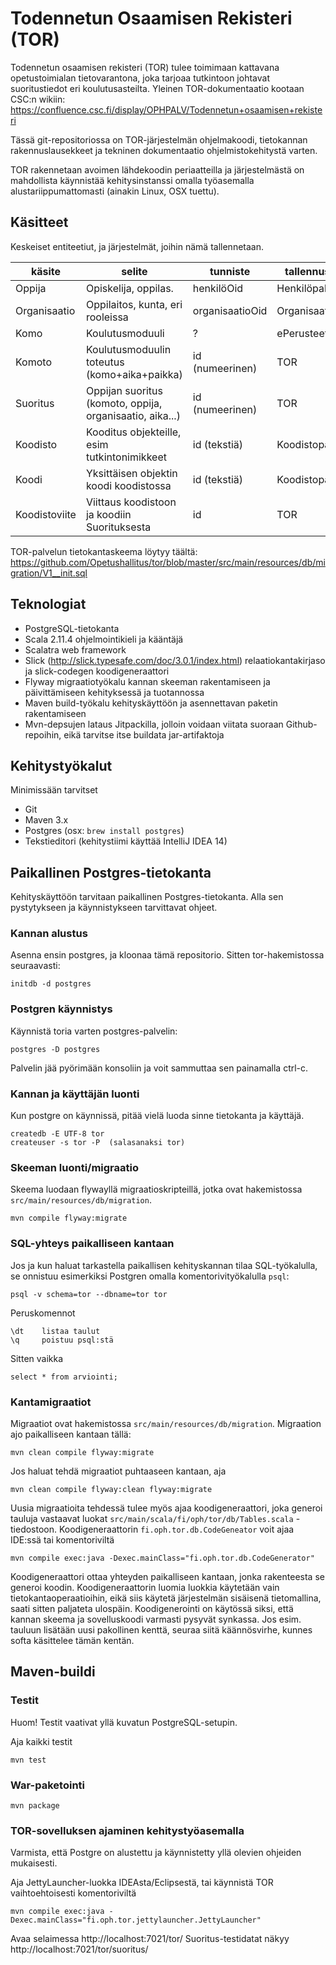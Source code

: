 # Todennetun Osaamisen Rekisteri (TOR)

Todennetun osaamisen rekisteri (TOR) tulee toimimaan kattavana opetustoimialan tietovarantona, joka tarjoaa
tutkintoon johtavat suoritustiedot eri koulutusasteilta. Yleinen TOR-dokumentaatio kootaan CSC:n wikiin: https://confluence.csc.fi/display/OPHPALV/Todennetun+osaamisen+rekisteri

Tässä git-repositoriossa on TOR-järjestelmän ohjelmakoodi, tietokannan rakennuslausekkeet ja tekninen dokumentaatio ohjelmistokehitystä varten.

TOR rakennetaan avoimen lähdekoodin periaatteilla ja järjestelmästä on mahdollista käynnistää kehitysinstanssi omalla työasemalla alustariippumattomasti (ainakin Linux, OSX tuettu).

## Käsitteet

Keskeiset entiteetiut, ja järjestelmät, joihin nämä tallennetaan.

| käsite         | selite                                       | tunniste         | tallennuspaikka        |
|----------------|----------------------------------------------|------------------|------------------------|
| Oppija         | Opiskelija, oppilas.                         | henkilöOid       | Henkilöpalvelu         |
| Organisaatio   | Oppilaitos, kunta, eri rooleissa             | organisaatioOid  | Organisaatiopalvelu    |
| Komo           | Koulutusmoduuli                              | ?                | ePerusteet             |
| Komoto         | Koulutusmoduulin toteutus (komo+aika+paikka) | id (numeerinen)  | TOR                    |
| Suoritus       | Oppijan suoritus (komoto, oppija, organisaatio, aika...) | id (numeerinen)  | TOR                    |
| Koodisto       | Kooditus objekteille, esim tutkintonimikkeet | id (tekstiä)     | Koodistopalvelu        |
| Koodi          | Yksittäisen objektin koodi koodistossa       | id (tekstiä)     | Koodistopalvelu        |
| Koodistoviite  | Viittaus koodistoon ja koodiin Suorituksesta | id               | TOR                    |

TOR-palvelun tietokantaskeema löytyy täältä: https://github.com/Opetushallitus/tor/blob/master/src/main/resources/db/migration/V1__init.sql

## Teknologiat

- PostgreSQL-tietokanta
- Scala 2.11.4 ohjelmointikieli ja kääntäjä
- Scalatra web framework
- Slick (http://slick.typesafe.com/doc/3.0.1/index.html) relaatiokantakirjaso ja slick-codegen koodigeneraattori
- Flyway migraatiotyökalu kannan skeeman rakentamiseen ja päivittämiseen kehityksessä ja tuotannossa
- Maven build-työkalu kehityskäyttöön ja asennettavan paketin rakentamiseen
- Mvn-depsujen lataus Jitpackilla, jolloin voidaan viitata suoraan Github-repoihin, eikä tarvitse itse buildata jar-artifaktoja

## Kehitystyökalut

Minimissään tarvitset

- Git
- Maven 3.x
- Postgres (osx: `brew install postgres`)
- Tekstieditori (kehitystiimi käyttää IntelliJ IDEA 14)

## Paikallinen Postgres-tietokanta

Kehityskäyttöön tarvitaan paikallinen Postgres-tietokanta. Alla sen pystytykseen ja käynnistykseen tarvittavat ohjeet.

### Kannan alustus

Asenna ensin postgres, ja kloonaa tämä repositorio. Sitten tor-hakemistossa seuraavasti:

    initdb -d postgres
    
### Postgren käynnistys

Käynnistä toria varten postgres-palvelin:

    postgres -D postgres

Palvelin jää pyörimään konsoliin ja voit sammuttaa sen painamalla ctrl-c.
    
### Kannan ja käyttäjän luonti

Kun postgre on käynnissä, pitää vielä luoda sinne tietokanta ja käyttäjä.

    createdb -E UTF-8 tor
    createuser -s tor -P  (salasanaksi tor)
    
### Skeeman luonti/migraatio

Skeema luodaan flywayllä migraatioskripteillä, jotka ovat hakemistossa `src/main/resources/db/migration`.
    
    mvn compile flyway:migrate
    
### SQL-yhteys paikalliseen kantaan

Jos ja kun haluat tarkastella paikallisen kehityskannan tilaa SQL-työkalulla, se onnistuu esimerkiksi Postgren omalla komentorivityökalulla `psql`:

    psql -v schema=tor --dbname=tor tor
    
Peruskomennot

    \dt    listaa taulut
    \q     poistuu psql:stä
    
Sitten vaikka

    select * from arviointi;
    
### Kantamigraatiot

Migraatiot ovat hakemistossa `src/main/resources/db/migration`. Migraation ajo paikalliseen kantaan tällä:
 
    mvn clean compile flyway:migrate 

Jos haluat tehdä migraatiot puhtaaseen kantaan, aja

    mvn clean compile flyway:clean flyway:migrate 

Uusia migraatioita tehdessä tulee myös ajaa koodigeneraattori,
joka generoi tauluja vastaavat luokat `src/main/scala/fi/oph/tor/db/Tables.scala` -tiedostoon. Koodigeneraattorin `fi.oph.tor.db.CodeGeneator`
voit ajaa IDE:ssä tai komentoriviltä
 
    mvn compile exec:java -Dexec.mainClass="fi.oph.tor.db.CodeGenerator"

Koodigeneraattori ottaa yhteyden paikalliseen kantaan, jonka rakenteesta se generoi koodin. Koodigeneraattorin luomia
luokkia käytetään vain tietokantaoperaatioihin, eikä siis käytetä järjestelmän sisäisenä tietomallina, saati sitten paljateta ulospäin.
Koodigenerointi on käytössä siksi, että kannan skeema ja sovelluskoodi varmasti pysyvät synkassa. Jos esim. tauluun lisätään uusi pakollinen
kenttä, seuraa siitä käännösvirhe, kunnes softa käsittelee tämän kentän.
    
## Maven-buildi

### Testit

Huom! Testit vaativat yllä kuvatun PostgreSQL-setupin.

Aja kaikki testit

`mvn test`

### War-paketointi

`mvn package`

### TOR-sovelluksen ajaminen kehitystyöasemalla

Varmista, että Postgre on alustettu ja käynnistetty yllä olevien ohjeiden mukaisesti.

Aja JettyLauncher-luokka IDEAsta/Eclipsestä, tai käynnistä TOR vaihtoehtoisesti komentoriviltä

    mvn compile exec:java -Dexec.mainClass="fi.oph.tor.jettylauncher.JettyLauncher"

Avaa selaimessa http://localhost:7021/tor/
Suoritus-testidatat näkyy http://localhost:7021/tor/suoritus/
